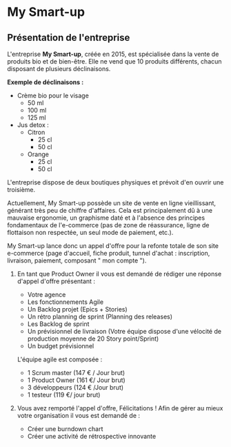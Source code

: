 # My Smart-up

## Présentation de l'entreprise

L'entreprise **My Smart-up**, créée en 2015, est spécialisée dans la vente de produits bio et de bien-être. Elle ne vend que 10 produits différents, chacun disposant de plusieurs déclinaisons.

**Exemple de déclinaisons :**
- Crème bio pour le visage
  - 50 ml
  - 100 ml
  - 125 ml
- Jus detox :
  - Citron
    - 25 cl
    - 50 cl
  - Orange
    - 25 cl
    - 50 cl

L'entreprise dispose de deux boutiques physiques et prévoit d'en ouvrir une troisième.

Actuellement, My Smart-up possède un site de vente en ligne vieillissant, générant très peu de chiffre d'affaires. Cela est principalement dû à une mauvaise ergonomie, un graphisme daté et à l'absence des principes fondamentaux de l'e-commerce (pas de zone de réassurance, ligne de flottaison non respectée, un seul mode de paiement, etc.).

My Smart-up lance donc un appel d'offre pour la refonte totale de son site e-commerce (page d'accueil, fiche produit, tunnel d'achat : inscription, livraison, paiement, composant " mon compte ").

1. En tant que Product Owner il vous est demandé de rédiger une réponse d'appel d'offre présentant :

   - Votre agence
   - Les fonctionnements Agile
   - Un Backlog projet (Epics + Stories)
   - Un rétro planning de sprint (Planning des releases)
   - Les Backlog de sprint
   - Un prévisionnel de livraison (Votre équipe dispose d'une vélocité de production moyenne de 20 Story point/Sprint)
   - Un budget prévisionnel

   L'équipe agile est composée :
   - 1 Scrum master (147 € / Jour brut)
   - 1 Product Owner (161 €/ Jour brut)
   - 3 développeurs (124 € /Jour brut)
   - 1 testeur (119 €/ jour brut)

2. Vous avez remporté l'appel d'offre, Félicitations ! Afin de gérer au mieux votre organisation il vous est demandé de :

   - Créer une burndown chart
   - Créer une activité de rétrospective innovante
